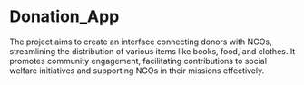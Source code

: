 # Donation_App
The project aims to create an interface connecting donors with NGOs, streamlining the distribution of various items like books, food, and clothes. It promotes community engagement, facilitating contributions to social welfare initiatives and supporting NGOs in their missions effectively.
